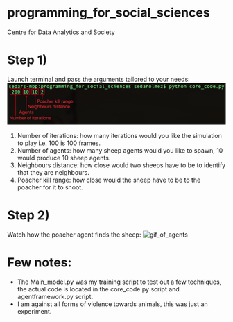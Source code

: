 # programming_for_social_sciences
Centre for Data Analytics and Society

# Step 1)
Launch terminal and pass the arguments tailored to your needs:
![terminal_image](terminal.png)
1) Number of iterations: how many iterations would you like the simulation to play i.e. 100 is 100 frames.
2) Number of agents: how many sheep agents would you like to spawn, 10 would produce 10 sheep agents. 
3) Neighbours distance: how close would two sheeps have to be to identify that they are neighbours.
4) Poacher kill range: how close would the sheep have to be to the poacher for it to shoot.

# Step 2)
Watch how the poacher agent finds the sheep: 
![gif_of_agents](execution.gif)

# Few notes:
- The Main_model.py was my training script to test out a few techniques, the actual code is located in the core_code.py script and agentframework.py script.
- I am against all forms of violence towards animals, this was just an experiment. 

